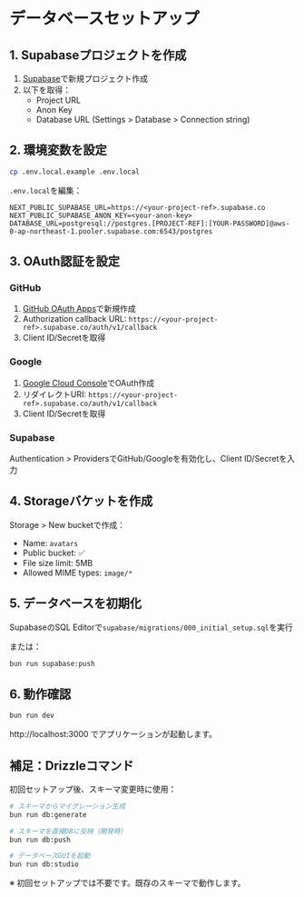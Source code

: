 # データベースセットアップ

## 1. Supabaseプロジェクトを作成

1. [Supabase](https://supabase.com)で新規プロジェクト作成
2. 以下を取得：
   - Project URL
   - Anon Key
   - Database URL (Settings > Database > Connection string)

## 2. 環境変数を設定

```bash
cp .env.local.example .env.local
```

`.env.local`を編集：
```env
NEXT_PUBLIC_SUPABASE_URL=https://<your-project-ref>.supabase.co
NEXT_PUBLIC_SUPABASE_ANON_KEY=<your-anon-key>
DATABASE_URL=postgresql://postgres.[PROJECT-REF]:[YOUR-PASSWORD]@aws-0-ap-northeast-1.pooler.supabase.com:6543/postgres
```

## 3. OAuth認証を設定

### GitHub
1. [GitHub OAuth Apps](https://github.com/settings/developers)で新規作成
2. Authorization callback URL: `https://<your-project-ref>.supabase.co/auth/v1/callback`
3. Client ID/Secretを取得

### Google
1. [Google Cloud Console](https://console.cloud.google.com/)でOAuth作成
2. リダイレクトURI: `https://<your-project-ref>.supabase.co/auth/v1/callback`
3. Client ID/Secretを取得

### Supabase
Authentication > ProvidersでGitHub/Googleを有効化し、Client ID/Secretを入力

## 4. Storageバケットを作成

Storage > New bucketで作成：
- Name: `avatars`
- Public bucket: ✅
- File size limit: 5MB
- Allowed MIME types: `image/*`

## 5. データベースを初期化

SupabaseのSQL Editorで`supabase/migrations/000_initial_setup.sql`を実行

または：
```bash
bun run supabase:push
```

## 6. 動作確認

```bash
bun run dev
```

http://localhost:3000 でアプリケーションが起動します。

## 補足：Drizzleコマンド

初回セットアップ後、スキーマ変更時に使用：

```bash
# スキーマからマイグレーション生成
bun run db:generate

# スキーマを直接DBに反映（開発時）
bun run db:push

# データベースGUIを起動
bun run db:studio
```

※ 初回セットアップでは不要です。既存のスキーマで動作します。